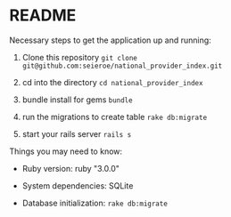 # README

Necessary steps to get the application up and running:

1) Clone this repository
`git clone git@github.com:seieroe/national_provider_index.git`

2) cd into the directory
`cd national_provider_index`

3) bundle install for gems 
`bundle`

4) run the migrations to create table
`rake db:migrate`

5) start your rails server
`rails s`


Things you may need to know:

* Ruby version: ruby "3.0.0"

* System dependencies: SQLite

* Database initialization: `rake db:migrate`

